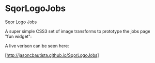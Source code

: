 SqorLogoJobs
============

Sqor Logo Jobs



A super simple CSS3 set of image transforms to prototype the jobs page "fun widget":


A live verison can be seen here:


[http://jasoncbautista.github.io/SqorLogoJobs]


